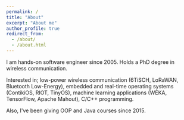 ```yaml
---
permalink: /
title: "About"
excerpt: "About me"
author_profile: true
redirect_from: 
  - /about/
  - /about.html
---
```


I am hands-on software engineer since 2005. Holds a PhD degree in wireless communication.

Interested in; low-power wireless communication (6TiSCH, LoRaWAN, Bluetooth Low-Energy), embedded and real-time operating systems (ContikiOS, RIOT, TinyOS), machine learning applications (WEKA, TensorFlow, Apache Mahout), C/C++ programming. 

Also, I've been giving OOP and Java courses since 2015. 


